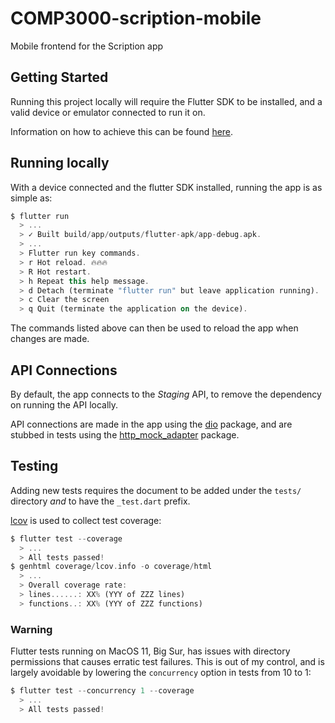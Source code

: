 # COMP3000-scription-mobile

Mobile frontend for the Scription app

## Getting Started

Running this project locally will require the Flutter SDK to be installed, and a valid device or emulator connected to run it on.

Information on how to achieve this can be found [here](https://flutter.dev/docs/get-started).

## Running locally

With a device connected and the flutter SDK installed, running the app is as simple as:

```dart
$ flutter run
  > ...
  > ✓ Built build/app/outputs/flutter-apk/app-debug.apk.
  > ...
  > Flutter run key commands.
  > r Hot reload. 🔥🔥🔥
  > R Hot restart.
  > h Repeat this help message.
  > d Detach (terminate "flutter run" but leave application running).
  > c Clear the screen
  > q Quit (terminate the application on the device).
```

The commands listed above can then be used to reload the app when changes are made.

## API Connections

By default, the app connects to the *Staging* API, to remove the dependency on running the API locally.

API connections are made in the app using the [dio](https://pub.dev/packages/dio) package, and are stubbed in tests using the [http_mock_adapter](https://pub.dev/packages/http_mock_adapter) package.

## Testing

Adding new tests requires the document to be added under the `tests/` directory *and* to have the `_test.dart` prefix.

[lcov](https://github.com/linux-test-project/lcov) is used to collect test coverage:

```dart
$ flutter test --coverage
  > ...
  > All tests passed!
$ genhtml coverage/lcov.info -o coverage/html
  > ...
  > Overall coverage rate:
  > lines......: XX% (YYY of ZZZ lines)
  > functions..: XX% (YYY of ZZZ functions)
```

### Warning

Flutter tests running on MacOS 11, Big Sur, has issues with directory permissions that causes erratic test failures.
This is out of my control, and is largely avoidable by lowering the `concurrency` option in tests from 10 to 1:

```dart
$ flutter test --concurrency 1 --coverage
  > ...
  > All tests passed!
```
